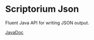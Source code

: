 # Scriptorium Json
Fluent Java API for writing JSON output.

[JavaDoc](https://dougvalenta.github.io/scriptorium-json/apidocs)
